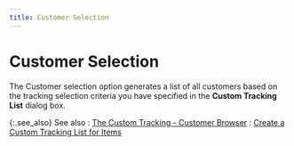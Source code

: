 ```yaml
---
title: Customer Selection
---
```


# Customer Selection


The Customer selection option generates a list of all customers based on the tracking selection criteria you have specified in the **Custom Tracking List** dialog box.


{:.see_also}
See also
: [The Custom Tracking - Customer Browser]({{site.ct_baseurl}}/customer-tracking/the_custom_tracking_customer_browser.html)
: [Create a Custom Tracking List for Items]({{site.ct_baseurl}}/item-tracking/create_a_custom_tracking_list_for_items.html)
